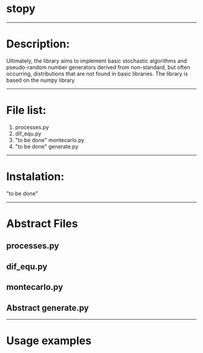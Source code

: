 # stopy
---
# Description:
Ultimately, the library aims to implement basic stochastic algorithms and pseudo-random number generators derived from non-standard, but often occurring, distributions that are not found in basic libraries. The library is based on the numpy library

---
# File list:
1.   processes.py
2.   dif_equ.py
3.   "to be done" montecarlo.py
4.   "to be done" generate.py

---

# Instalation:
"to be done"

---
# Abstract Files
## processes.py
## dif_equ.py
## montecarlo.py
## Abstract generate.py

---

# Usage examples
